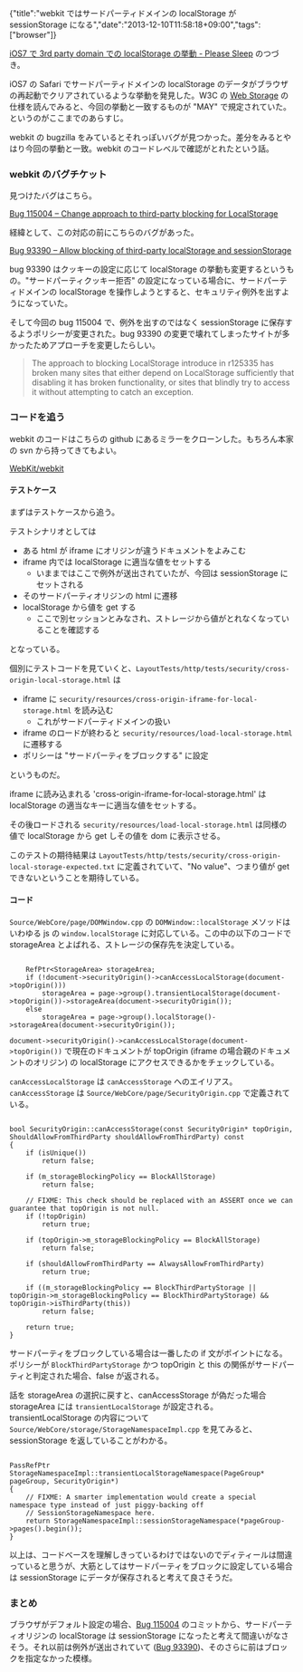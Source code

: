 {"title":"webkit ではサードパーティドメインの localStorage が sessionStorage になる","date":"2013-12-10T11:58:18+09:00","tags":["browser"]}

[iOS7 で 3rd party domain での localStorage の挙動 - Please Sleep](http://please-sleep.cou929.nu/ios7-localstorage-behavior-with-privacy.html) のつづき。

iOS7 の Safari でサードパーティドメインの localStorage のデータがブラウザの再起動でクリアされているような挙動を発見した。W3C の [Web Storage](http://www.w3.org/TR/webstorage/) の仕様を読んでみると、今回の挙動と一致するものが "MAY" で規定されていた。というのがここまでのあらすじ。

webkit の bugzilla をみているとそれっぽいバグが見つかった。差分をみるとやはり今回の挙動と一致。webkit のコードレベルで確認がとれたという話。

### webkit のバグチケット

見つけたバグはこちら。

[Bug 115004 – Change approach to third-party blocking for LocalStorage](https://bugs.webkit.org/show_bug.cgi?id=115004)

経緯として、この対応の前にこちらのバグがあった。

[Bug 93390 – Allow blocking of third-party localStorage and sessionStorage](https://bugs.webkit.org/show_bug.cgi?id=93390)

bug 93390 はクッキーの設定に応じて localStorage の挙動も変更するというもの。"サードパーティクッキー拒否" の設定になっている場合に、サードパーティドメインの localStorage を操作しようとすると、セキュリティ例外を出すようになっていた。

そして今回の bug 115004 で、例外を出すのではなく sessionStorage に保存するようポリシーが変更された。bug 93390 の変更で壊れてしまったサイトが多かったためアプローチを変更したらしい。

> The approach to blocking LocalStorage introduce in r125335 has broken many sites that either depend on LocalStorage sufficiently that disabling it has broken functionality, or sites that blindly try to access it without attempting to catch an exception.

### コードを追う

webkit のコードはこちらの github にあるミラーをクローンした。もちろん本家の svn から持ってきてもよい。

[WebKit/webkit](https://github.com/WebKit/webkit)

#### テストケース

まずはテストケースから追う。

テストシナリオとしては

- ある html が iframe にオリジンが違うドキュメントをよみこむ
- iframe 内では localStorage に適当な値をセットする
  - いままではここで例外が送出されていたが、今回は sessionStorage にセットされる
- そのサードパーティオリジンの html に遷移
- localStorage から値を get する
  - ここで別セッションとみなされ、ストレージから値がとれなくなっていることを確認する

となっている。

個別にテストコードを見ていくと、`LayoutTests/http/tests/security/cross-origin-local-storage.html` は

- iframe に `security/resources/cross-origin-iframe-for-local-storage.html` を読み込む
  - これがサードパーティドメインの扱い
- iframe のロードが終わると `security/resources/load-local-storage.html` に遷移する
- ポリシーは "サードパーティをブロックする" に設定

というものだ。

iframe に読み込まれる 'cross-origin-iframe-for-local-storage.html' は localStorage の適当なキーに適当な値をセットする。

その後ロードされる `security/resources/load-local-storage.html` は同様の値で localStorage から get しその値を dom に表示させる。

このテストの期待結果は `LayoutTests/http/tests/security/cross-origin-local-storage-expected.txt` に定義されていて、"No value"、つまり値が get できないということを期待している。

#### コード

`Source/WebCore/page/DOMWindow.cpp` の `DOMWindow::localStorage` メソッドはいわゆる js の `window.localStorage` に対応している。この中の以下のコードで storageArea とよばれる、ストレージの保存先を決定している。

<pre><code data-language="c">
    RefPtr&lt;StorageArea&gt; storageArea;
    if (!document->securityOrigin()->canAccessLocalStorage(document->topOrigin()))
        storageArea = page->group().transientLocalStorage(document->topOrigin())->storageArea(document->securityOrigin());
    else
        storageArea = page->group().localStorage()->storageArea(document->securityOrigin());
</code></pre>

`document->securityOrigin()->canAccessLocalStorage(document->topOrigin())` で現在のドキュメントが topOrigin (iframe の場合親のドキュメントのオリジン) の localStorage にアクセスできるかをチェックしている。

`canAccessLocalStorage` は `canAccessStorage` へのエイリアス。`canAccessStorage` は `Source/WebCore/page/SecurityOrigin.cpp` で定義されている。

<pre><code data-language="c">
bool SecurityOrigin::canAccessStorage(const SecurityOrigin* topOrigin, ShouldAllowFromThirdParty shouldAllowFromThirdParty) const
{
    if (isUnique())
        return false;

    if (m_storageBlockingPolicy == BlockAllStorage)
        return false;

    // FIXME: This check should be replaced with an ASSERT once we can guarantee that topOrigin is not null.
    if (!topOrigin)
        return true;

    if (topOrigin->m_storageBlockingPolicy == BlockAllStorage)
        return false;

    if (shouldAllowFromThirdParty == AlwaysAllowFromThirdParty)
        return true;

    if ((m_storageBlockingPolicy == BlockThirdPartyStorage || topOrigin->m_storageBlockingPolicy == BlockThirdPartyStorage) && topOrigin->isThirdParty(this))
        return false;

    return true;
}
</code></pre>

サードパーティをブロックしている場合は一番したの if 文がポイントになる。ポリシーが `BlockThirdPartyStorage` かつ topOrigin と this の関係がサードパーティと判定された場合、false が返される。

話を storageArea の選択に戻すと、canAccessStorage が偽だった場合 storageArea には `transientLocalStorage` が設定される。 transientLocalStorage の内容について `Source/WebCore/storage/StorageNamespaceImpl.cpp` を見てみると、sessionStorage を返していることがわかる。

<pre><code data-language="c">
PassRefPtr<StorageNamespace> StorageNamespaceImpl::transientLocalStorageNamespace(PageGroup* pageGroup, SecurityOrigin*)
{
    // FIXME: A smarter implementation would create a special namespace type instead of just piggy-backing off
    // SessionStorageNamespace here.
    return StorageNamespaceImpl::sessionStorageNamespace(*pageGroup->pages().begin());
}
</pre></code>

以上は、コードベースを理解しきっているわけではないのでディティールは間違っていると思うが、大筋としてはサードパーティをブロックに設定している場合は sessionStorage にデータが保存されると考えて良さそうだ。

### まとめ

ブラウザがデフォルト設定の場合、[Bug 115004](https://bugs.webkit.org/show_bug.cgi?id=115004) のコミットから、サードパーティオリジンの localStorage は sessionStorage になったと考えて間違いがなさそう。それ以前は例外が送出されていて ([Bug 93390](https://bugs.webkit.org/show_bug.cgi?id=93390))、そのさらに前はブロックを指定なかった模様。

